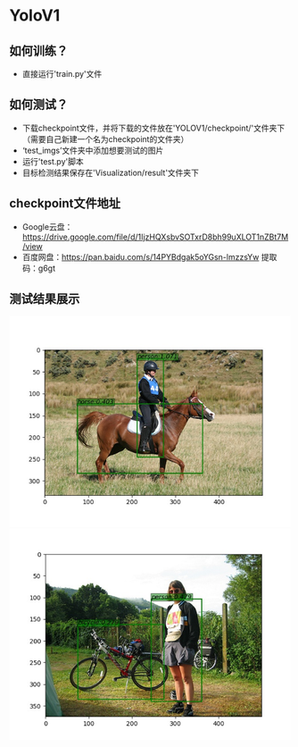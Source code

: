 # YoloV1

## 如何训练？
* 直接运行'train.py'文件

## 如何测试？
* 下载checkpoint文件，并将下载的文件放在'YOLOV1/checkpoint/'文件夹下（需要自己新建一个名为checkpoint的文件夹）
* ‘test_imgs’文件夹中添加想要测试的图片
* 运行'test.py'脚本
* 目标检测结果保存在'Visualization/result'文件夹下

## checkpoint文件地址
+ Google云盘：https://drive.google.com/file/d/1IjzHQXsbvSOTxrD8bh99uXLOT1nZBt7M/view
+ 百度网盘：https://pan.baidu.com/s/14PYBdgak5oYGsn-lmzzsYw 提取码：g6gt

## 测试结果展示
![Aaron Swartz](https://github.com/yl-jiang/Yolo/raw/master/YOLOV1/visualization/result/2010_006304.jpg.jpg)![ｘｘｘ](https://github.com/yl-jiang/Yolo/raw/master/YOLOV1/visualization/result/2011_001165.jpg.jpg)

